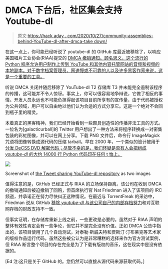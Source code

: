 # DMCA 下台后，社区集会支持 Youtube-dl

> 原文:[https://hack aday . com/2020/10/27/community-assemblies-behind-YouTube-dl-after-dmca-take down/](https://hackaday.com/2020/10/27/community-rallies-behind-youtube-dl-after-dmca-takedown/)

在这一点上，你可能已经听说了 youtube-dl 的 GitHub 库最近被移除了，以响应美国唱片工业协会(RIAA)提交的 [DMCA 撤销通知。顾名思义，这个流行的 Python 程序允许用户制作上传到 YouTube 和其他内容托管网站的音频和视频的本地副本。对于数字档案管理员、网速慢或不可靠的人以及许多黑客作家来说，这是一个重要的工具。](https://github.com/github/dmca/blob/master/2020/10/2020-10-23-RIAA.md)

听说 DMCA 关闭并随后移除了 YouTube-dl T2 存储库 T3 并未能完全遏制该程序的传播，这可能并不令人惊讶。事实上，你可以很容易地争辩说，它做了相反的事情。开发人员永远也不可能负担得起该项目目前所享有的宣传量，由于代码被授权为公共领域，用户可以自由地以他们认为合适的方式分享它。这是一个绝对不会回到瓶子里的精灵。

本着真正的黑客精神，我们已经开始看到一些颇具创造性的传播非法工具的方式。一位名为[galacticurball]的 Twitter 用户想出了一种方法来将程序转换成一对密集包装的彩虹图像，并可以在网上分享。下载 PNG 文件后，命令行 ImageMagick 咒语将图像转换成源代码的压缩 tarball。早在 2000 年，一个类似的诡计被用于[分发 DeCSS DVD 解密代码；尽管不幸的是，我们怀疑是否有人会把组成 *youtube-dl* 的大约 14000 行 Python 代码印在任何 t 恤上。](http://decss.zoy.org/)

![](../Images/d4ab0458a206edb798623fb535797669.png)

Screenshot of [the Tweet sharing YouTube-dl repository](https://twitter.com/GalacticFurball/status/1319765986791157761) as two images

值得注意的是，GitHub 已经正式与 RIAA 的立场保持距离。该公司在收到 DMCA 的撤销通知后被迫撤销了回购，但首席执行官 Nat Friedman 进入了该项目的 IRC 频道，并承诺正在努力尽快纠正这种情况。在最近与 TorrentFreak 的采访中，Friedman 说从 GitHub [移除 *youtube-dl* 与该公司自己的内部存档努力](https://torrentfreak.com/riaas-youtube-dl-takedown-ticks-of-developers-and-githubs-ceo-201027/)和对互联网存档的财政支持不一致。

但事实证明，在存储库重新上线之前，一些更改是必要的。虽然对于 RIAA 声明的整体有效性肯定会有一些争论，但它并不是完全没有价值。正如 DMCA 公告中指出的，该项目使用了几个自动测试，对泰勒·斯威夫特和贾斯汀·汀布莱克等艺术家的版权作品运行代码。虽然这些被公认为是非常糟糕的选择来作为官方测试案例，但 RIAA 断言整个项目的存在完全是为了下载有版权的音乐，这在现实中是没有依据的。

[Ed 注:这只是关于 GitHub 的。您仍然可以直接从源代码来源获取代码。]